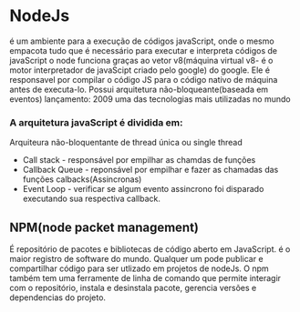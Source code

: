# NodeJs

é um ambiente para a execução de códigos javaScript, onde o mesmo empacota tudo que é necessário para executar e interpreta códigos de javaScript
o node funciona graças ao vetor v8(máquina virtual v8- é o motor interpretador de javaScipt criado pelo google) do google. Ele é responsavel por compilar o código JS para o código nativo de máquina antes de executa-lo.
Possui arquitetura não-bloqueante(baseada em eventos) 
lançamento: 2009
uma das tecnologias mais utilizadas no mundo

### A arquitetura javaScript é dividida em:
Arquiteura não-bloquentante de thread única ou single thread
- Call stack - responsável por empilhar as chamdas de funções 
- Callback Queue - reponsável por empilhar e fazer as chamadas das funções calbacks(Assincronas)
- Event Loop - verificar se algum evento assincrono foi disparado executando sua respectiva callback. 


## NPM(node packet management) 

É repositório de pacotes e bibliotecas de código aberto em JavaScript. é o maior registro de software do mundo. Qualquer um pode publicar e compartilhar código para ser utlizado em projetos de nodeJs. O npm também tem uma ferramente de linha de comando que permite interagir com o repositório, instala e desinstala pacote, gerencia versões e dependencias do projeto.